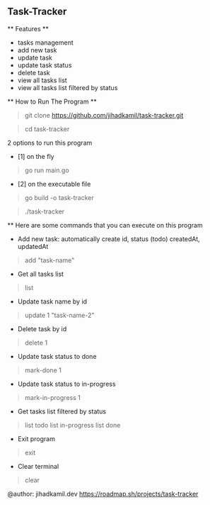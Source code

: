 ## Task-Tracker

** Features **
- tasks management
- add new task
- update task
- update task status
- delete task
- view all tasks list
- view all tasks list filtered by status

** How to Run The Program **
> git clone https://github.com/jihadkamil/task-tracker.git

> cd task-tracker

2 options to run this program
* [1] on the fly 
> go run main.go
* [2] on the executable file 
> go build -o task-tracker

> ./task-tracker


** Here are some commands that you can execute on this program

* Add new task: automatically create id, status (todo) createdAt, updatedAt
> add "task-name"

* Get all tasks list
> list

* Update task name by id
> update 1 "task-name-2"

* Delete task by id
> delete 1

* Update task status to done
> mark-done 1

* Update task status to in-progress
> mark-in-progress 1


* Get tasks list filtered by status
> list todo
> list in-progress
> list done

* Exit program
> exit

* Clear terminal
> clear


@author: jihadkamil.dev
https://roadmap.sh/projects/task-tracker
